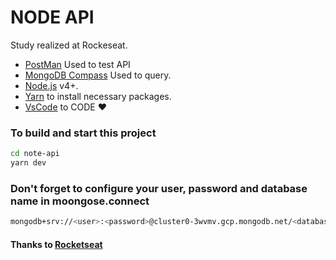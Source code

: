 # NODE API 
Study realized at Rockeseat.

- [PostMan](https://www.getpostman.com/) Used to test API
- [MongoDB Compass](https://www.mongodb.com/download-center/compass) Used to query.
- [Node.js](https://nodejs.org/) v4+.
- [Yarn](https://yarnpkg.com/lang/en/) to install necessary packages.
- [VsCode](https://code.visualstudio.com/) to CODE :heart:

### To build and start this project

```sh
cd note-api
yarn dev
```

### Don't forget to configure your user, password and database name in moongose.connect

```sh
mongodb+srv://<user>:<password>@cluster0-3wvmv.gcp.mongodb.net/<databasename>?retryWrites=true&w=majority', {
```

#### Thanks to [Rocketseat](https://rocketseat.com.br/)
